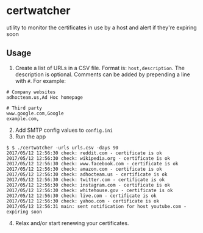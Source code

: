 # certwatcher
utility to monitor the certificates in use by a host and alert if they're expiring soon


## Usage

1. Create a list of URLs in a CSV file. Format is: `host,description`. The description is optional. Comments can be added by prepending a line with `#`. For example:
```
# Company websites
adhocteam.us,Ad Hoc homepage

# Third party
www.google.com,Google
example.com,
```
2. Add SMTP config values to `config.ini`
3. Run the app
```
$ $ ./certwatcher -urls urls.csv -days 90
2017/05/12 12:56:30 check: reddit.com - certificate is ok
2017/05/12 12:56:30 check: wikipedia.org - certificate is ok
2017/05/12 12:56:30 check: www.facebook.com - certificate is ok
2017/05/12 12:56:30 check: amazon.com - certificate is ok
2017/05/12 12:56:30 check: adhocteam.us - certificate is ok
2017/05/12 12:56:30 check: twitter.com - certificate is ok
2017/05/12 12:56:30 check: instagram.com - certificate is ok
2017/05/12 12:56:30 check: whitehouse.gov - certificate is ok
2017/05/12 12:56:30 check: live.com - certificate is ok
2017/05/12 12:56:30 check: yahoo.com - certificate is ok
2017/05/12 12:56:31 main: sent notification for host youtube.com - expiring soon
```
4. Relax and/or start renewing your certificates.
